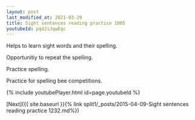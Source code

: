 ```yaml
---
layout: post
last_modified_at: 2021-03-29
title: Sight sentences reading practice 1005
youtubeId: pq42iJqwEqc
---
```

 
 
Helps to learn sight words and their spelling.

Opportunitiy to repeat the spelling. 

Practice spelling. 
 
Practice for spelling bee competitions. 
 
{% include youtubePlayer.html id=page.youtubeId %}
 
 

[Next]({{ site.baseurl }}{% link  split1/_posts/2015-04-09-Sight sentences reading practice 1232.md%})
 
